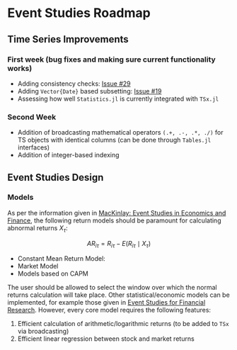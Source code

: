 # Event Studies Roadmap

## Time Series Improvements

### First week (bug fixes and making sure current functionality works)

- Adding consistency checks: [Issue #29](https://github.com/xKDR/TSx.jl/issues/29)
- Adding ```Vector{Date}``` based subsetting: [Issue #19](https://github.com/xKDR/TSx.jl/issues/19)
- Assessing how well `Statistics.jl` is currently integrated with `TSx.jl`

### Second Week

- Addition of broadcasting mathematical operators ```(.+, .-, .*, ./)``` for TS objects with identical columns (can be done through ```Tables.jl``` interfaces)
- Addition of integer-based indexing

## Event Studies Design

### Models

As per the information given in [MacKinlay: Event Studies in Economics and Finance](https://www.jstor.org/stable/2729691), the following return models should be paramount for calculating abnormal returns $X_\tau$:

$$AR_{i\tau} = R_{i\tau} - E(R_{i\tau}\mid X_\tau)$$

- Constant Mean Return Model:
- Market Model
- Models based on CAPM

The user should be allowed to select the window over which the normal returns calculation will take place. Other statistical/economic models can be implemented, for example those given in [Event Studies for Financial Research](https://link.springer.com/book/10.1057/9781137368799). However, every core model requires the following features:

1. Efficient calculation of arithmetic/logarithmic returns (to be added to `TSx` via broadcasting)
2. Efficient linear regression between stock and market returns
